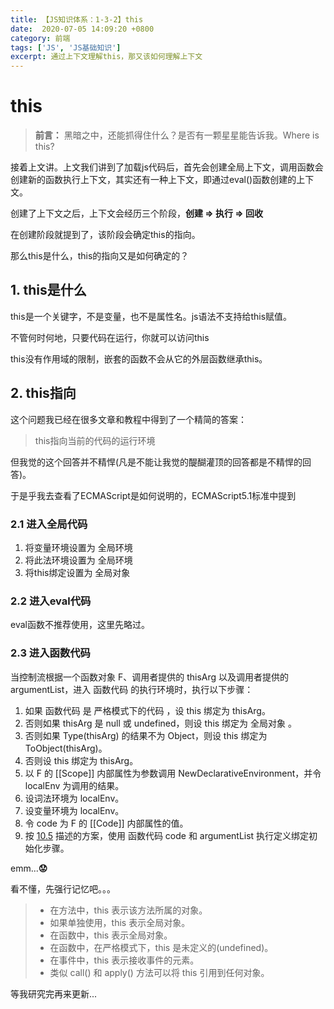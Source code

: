 ```yaml
---
title: 【JS知识体系：1-3-2】this
date:  2020-07-05 14:09:20 +0800
category: 前端
tags: ['JS', 'JS基础知识']
excerpt: 通过上下文理解this，那又该如何理解上下文
---
```




# this

> **前言：** 黑暗之中，还能抓得住什么？是否有一颗星星能告诉我。Where is this?



接着上文讲。上文我们讲到了加载js代码后，首先会创建全局上下文，调用函数会创建新的函数执行上下文，其实还有一种上下文，即通过eval()函数创建的上下文。

创建了上下文之后，上下文会经历三个阶段，**创建 => 执行 => 回收**

在创建阶段就提到了，该阶段会确定this的指向。



那么this是什么，this的指向又是如何确定的？



## 1. this是什么

this是一个关键字，不是变量，也不是属性名。js语法不支持给this赋值。

不管何时何地，只要代码在运行，你就可以访问this

this没有作用域的限制，嵌套的函数不会从它的外层函数继承this。



## 2. this指向

这个问题我已经在很多文章和教程中得到了一个精简的答案：

> this指向当前的代码的运行环境

但我觉的这个回答并不精悍(凡是不能让我觉的醍醐灌顶的回答都是不精悍的回答)。

于是乎我去查看了ECMAScript是如何说明的，ECMAScript5.1标准中提到

### 2.1 进入全局代码

1. 将变量环境设置为 全局环境
2. 将此法环境设置为 全局环境
3. 将this绑定设置为 全局对象



### 2.2 进入eval代码

eval函数不推荐使用，这里先略过。



### 2.3 进入函数代码

当控制流根据一个函数对象 F、调用者提供的 thisArg 以及调用者提供的 argumentList，进入 函数代码 的执行环境时，执行以下步骤：

1. 如果 函数代码 是 严格模式下的代码 ，设 this 绑定为 thisArg。
2. 否则如果 thisArg 是 null 或 undefined，则设 this 绑定为 全局对象 。
3. 否则如果 Type(thisArg) 的结果不为 Object，则设 this 绑定为 ToObject(thisArg)。
4. 否则设 this 绑定为 thisArg。
5. 以 F 的 [[Scope]] 内部属性为参数调用 NewDeclarativeEnvironment，并令 localEnv 为调用的结果。
6. 设词法环境为 localEnv。
7. 设变量环境为 localEnv。
8. 令 code 为 F 的 [[Code]] 内部属性的值。
9. 按 [10.5](#10.5) 描述的方案，使用 函数代码 code 和 argumentList 执行定义绑定初始化步骤。



emm...**😟**

看不懂，先强行记忆吧。。。



> - 在方法中，this 表示该方法所属的对象。
> - 如果单独使用，this 表示全局对象。
> - 在函数中，this 表示全局对象。
> - 在函数中，在严格模式下，this 是未定义的(undefined)。
> - 在事件中，this 表示接收事件的元素。
> - 类似 call() 和 apply() 方法可以将 this 引用到任何对象。



等我研究完再来更新...





